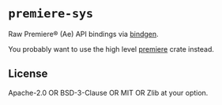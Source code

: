 # `premiere-sys`

Raw Premiere® (Ae) API bindings via [bindgen](https://github.com/rust-lang/rust-bindgen).

You probably want to use the high level [premiere](https://crates.io/crates/premiere) crate instead.

## License

Apache-2.0 OR BSD-3-Clause OR MIT OR Zlib at your option.
